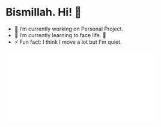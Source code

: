# Bismillah. Hi! 👋

- 🔭 I’m currently working on Personal Project.
- 🌱 I’m currently learning to face life. 🤣
- ⚡ Fun fact: I think I move a lot but I'm quiet.


<img alt="" width="400" src="https://github.com/lowlighter/metrics/blob/examples/metrics.classic.svg" alt=""></img>
